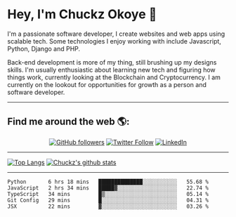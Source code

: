 # Hey, I'm Chuckz Okoye 👑


I'm a passionate software developer, I create websites and web apps using scalable tech. Some technologies I enjoy working with include Javascript, Python, Django and PHP.

Back-end development is more of my thing, still brushing up my designs skills. I'm usually enthusiastic about learning new tech and figuring how things work, currently looking at the Blockchain and Cryptocurrency.
I am currently on the lookout for opportunities for growth as a person and software developer.

-----

## Find me around the web 🌎:
<p align="center">
    <a href="https://github.com/tricelex"><img alt="GitHub followers" src="https://img.shields.io/github/followers/tricelex?style=social"></a>
	<a href="https://twitter.com/chuckzokoye"><img alt="Twitter Follow" src="https://img.shields.io/twitter/follow/chuckzokoye?style=social"></a>
	<a href="https://www.linkedin.com/in/chuckzokoye"><img src="https://img.shields.io/badge/LinkedIn--_.svg?style=social&logo=linkedin" alt="LinkedIn"></a>
</p>

-----
[![Top Langs](https://github-readme-stats.vercel.app/api/top-langs/?username=tricelex)](https://github.com/anuraghazra/github-readme-stats)   [![Chuckz's github stats](https://github-readme-stats.vercel.app/api?username=tricelex&count_private=true&show_icons=true&theme=shades-of-purple)](https://github.com/anuraghazra/github-readme-stats)





-----

<!--START_SECTION:waka-->
```text
Python       6 hrs 18 mins   ██████████████░░░░░░░░░░░   55.68 % 
JavaScript   2 hrs 34 mins   █████▓░░░░░░░░░░░░░░░░░░░   22.74 % 
TypeScript   34 mins         █▒░░░░░░░░░░░░░░░░░░░░░░░   05.14 % 
Git Config   29 mins         █░░░░░░░░░░░░░░░░░░░░░░░░   04.31 % 
JSX          22 mins         ▓░░░░░░░░░░░░░░░░░░░░░░░░   03.26 % 
```
<!--END_SECTION:waka-->